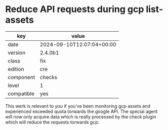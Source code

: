 [//]: # (werk v2)
# Reduce API requests during gcp list-assets

key        | value
---------- | ---
date       | 2024-09-10T12:07:04+00:00
version    | 2.4.0b1
class      | fix
edition    | cre
component  | checks
level      | 1
compatible | yes

This werk is relevant to you if you've been monitoring gcp assets and experienced exceeded quota torwards the google API.
The special agent will now only acquire data which is really processed by the check plugin which will reduce the requests torwards gcp.

